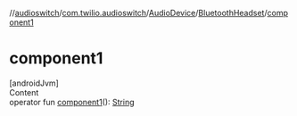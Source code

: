 //[audioswitch](../../../index.md)/[com.twilio.audioswitch](../../index.md)/[AudioDevice](../index.md)/[BluetoothHeadset](index.md)/[component1](component1.md)



# component1  
[androidJvm]  
Content  
operator fun [component1](component1.md)(): [String](https://kotlinlang.org/api/latest/jvm/stdlib/kotlin/-string/index.html)  



